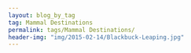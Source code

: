 ```yaml
---
layout: blog_by_tag
tag: Mammal Destinations
permalink: tags/Mammal Destinations/
header-img: "img/2015-02-14/Blackbuck-Leaping.jpg"
---
```

